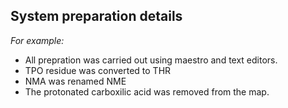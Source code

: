 ## System preparation details

_For example:_

* All prepration was carried out using maestro and text editors.
* TPO residue was converted to THR
* NMA was renamed NME
* The protonated carboxilic acid was removed from the map.
